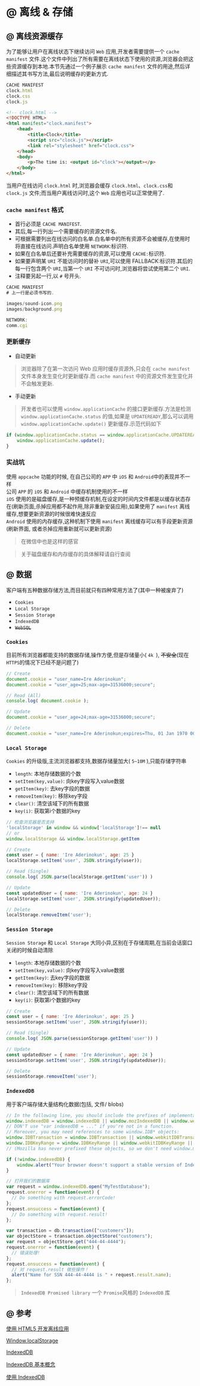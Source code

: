 # @ 离线 & 存储

## @ 离线资源缓存

为了能够让用户在离线状态下继续访问 `Web` 应用,开发者需要提供一个 `cache manifest` 文件.这个文件中列出了所有需要在离线状态下使用的资源,浏览器会把这些资源缓存到本地.本节先通过一个例子展示 `cache manifest` 文件的用途,然后详细描述其书写方法,最后说明缓存的更新方式.

```js
CACHE MANIFEST
clock.html
clock.css
clock.js
```

```html
<!-- clock.html -->
<!DOCTYPE HTML>
<html manifest="clock.manifest">
    <head>
        <title>Clock</title>
        <script src="clock.js"></script>
        <link rel="stylesheet" href="clock.css">
    </head>
    <body>
        <p>The time is: <output id="clock"></output></p>
    </body>
</html>
```

当用户在线访问 `clock.html` 时,浏览器会缓存 `clock.html`、`clock.css`和 `clock.js` 文件;而当用户离线访问时,这个 `Web` 应用也可以正常使用了.

### `cache manifest` 格式

- 首行必须是 `CACHE MANIFEST`.
- 其后,每一行列出一个需要缓存的资源文件名.
- 可根据需要列出在线访问的白名单.白名单中的所有资源不会被缓存,在使用时将直接在线访问.声明白名单使用 `NETWORK`:标识符.
- 如果在白名单后还要补充需要缓存的资源,可以使用 `CACHE:`标识符.
- 如果要声明某 `URI` 不能访问时的替补 `URI`,可以使用 FALLBACK:标识符.其后的每一行包含两个 `URI`,当第一个 `URI` 不可访问时,浏览器将尝试使用第二个 `URI`.
- 注释要另起一行,以 `#` 号开头.

```js
CACHE MANIFEST
# 上一行是必须书写的.

images/sound-icon.png
images/background.png

NETWORK:
comm.cgi
```

### 更新缓存

- 自动更新
> 浏览器除了在第一次访问 Web 应用时缓存资源外,只会在 `cache manifest` 文件本身发生变化时更新缓存.而 `cache manifest` 中的资源文件发生变化并不会触发更新.

- 手动更新
> 开发者也可以使用 `window.applicationCache` 的接口更新缓存.方法是检测 `window.applicationCache.status` 的值,如果是 `UPDATEREADY`,那么可以调用 `window.applicationCache.update()` 更新缓存.示范代码如下

```js
if (window.applicationCache.status == window.applicationCache.UPDATEREADY){
    window.applicationCache.update();
}
```

### 实战坑

使用 `appcache` 功能的时候, 在自己公司的 `APP` 中 `iOS` 和 `Android`中的表现并不一样   
公司 `APP` 的 `iOS` 和 `Android` 中缓存机制使用的不一样   
`iOS` 使用的是磁盘缓存,是一种预缓存机制,在设定的时间内文件都是以缓存状态存在(刷新页面,杀掉应用都不起作用,除非重新安装应用),如果使用了 `manifest` 离线缓存,想要更新资源的时候很难快速反应   
`Android` 使用的内存缓存,这种机制下使用  `manifest` 离线缓存可以有手段更新资源(刷新界面, 或者杀掉应用重新就可以更新资源)   
> 在微信中也是这样的感官

> 关于磁盘缓存和内存缓存的具体解释请自行查阅

## @ 数据

客户端有五种数据存储方法,而目前就只有四种常用方法了(其中一种被废弃了)

- `Cookies`
- `Local Storage`
- `Session Storage`
- `IndexedDB`
- ~~`WebSQL`~~

### `Cookies`

目前所有浏览器都能支持的数据存储,操作方便,但是存储量小( `4k `), ~~不安全~~(现在 `HTTPS`的情况下已经不是问题了)

```javascript
// Create
document.cookie = "user_name=Ire Aderinokun";  
document.cookie = "user_age=25;max-age=31536000;secure";

// Read (All)
console.log( document.cookie );

// Update
document.cookie = "user_age=24;max-age=31536000;secure";

// Delete
document.cookie = "user_name=Ire Aderinokun;expires=Thu, 01 Jan 1970 00:00:01 GMT";  
```

### `Local Storage`

`Cookies` 的升级版,主流浏览器都支持,数据存储量加大( `5~10M` ),只能存储字符串

- `length`: 本地存储数据的个数
- `setItem(key,value)`: 向key字段写入value数据
- `getItem(key)`: 去key字段的数据
- `removeItem(key)`: 移除key字段
- `clear()`: 清空该域下的所有数据
- `key(i)`: 获取第i个数据的key

```javascript
// 检查浏览器是否支持
'localStorage' in window && window['localStorage']!== null
// or
window.localStorage && window.localStorage.getItem

// Create
const user = { name: 'Ire Aderinokun', age: 25 }  
localStorage.setItem('user', JSON.stringify(user));

// Read (Single)
console.log( JSON.parse(localStorage.getItem('user')) )

// Update
const updatedUser = { name: 'Ire Aderinokun', age: 24 }  
localStorage.setItem('user', JSON.stringify(updatedUser));

// Delete
localStorage.removeItem('user');  
```

### `Session Storage`

`Session Storage` 和 `Local Storage` 大同小异,区别在于存储周期,在当前会话窗口关闭的时候自动清除

- `length`: 本地存储数据的个数
- `setItem(key,value)`: 向key字段写入value数据
- `getItem(key)`: 去key字段的数据
- `removeItem(key)`: 移除key字段
- `clear()`: 清空该域下的所有数据
- `key(i)`: 获取第i个数据的key

```javascript
// Create
const user = { name: 'Ire Aderinokun', age: 25 }  
sessionStorage.setItem('user', JSON.stringify(user));

// Read (Single)
console.log( JSON.parse(sessionStorage.getItem('user')) )

// Update
const updatedUser = { name: 'Ire Aderinokun', age: 24 }  
sessionStorage.setItem('user', JSON.stringify(updatedUser));

// Delete
sessionStorage.removeItem('user');  
```

### `IndexedDB`

用于客户端存储大量结构化数据(包括, 文件/ blobs)

```javascript
// In the following line, you should include the prefixes of implementations you want to test.
window.indexedDB = window.indexedDB || window.mozIndexedDB || window.webkitIndexedDB || window.msIndexedDB;
// DON'T use "var indexedDB = ..." if you're not in a function.
// Moreover, you may need references to some window.IDB* objects:
window.IDBTransaction = window.IDBTransaction || window.webkitIDBTransaction || window.msIDBTransaction;
window.IDBKeyRange = window.IDBKeyRange || window.webkitIDBKeyRange || window.msIDBKeyRange
// (Mozilla has never prefixed these objects, so we don't need window.mozIDB*)
```

```javascript
if (!window.indexedDB) {
    window.alert("Your browser doesn't support a stable version of IndexedDB. Such and such feature will not be available.")
}
```

```javascript
// 打开我们的数据库
var request = window.indexedDB.open("MyTestDatabase");
request.onerror = function(event) {
  // Do something with request.errorCode!
};
request.onsuccess = function(event) {
  // Do something with request.result!
};
```

```javascript
var transaction = db.transaction(["customers"]);
var objectStore = transaction.objectStore("customers");
var request = objectStore.get("444-44-4444");
request.onerror = function(event) {
  // 错误处理!
};
request.onsuccess = function(event) {
  // 对 request.result 做些操作！
  alert("Name for SSN 444-44-4444 is " + request.result.name);
};
```

> `IndexedDB Promised library` 一个 `Promise`风格的 `IndexedDB` 库

## @ 参考

<a href="https://www.ibm.com/developerworks/cn/web/1011_guozb_html5off/" target="_blank">使用 HTML5 开发离线应用</a>

<a href="https://developer.mozilla.org/zh-CN/docs/Web/API/Window/localStorage" target="_blank">Window.localStorage</a>

<a href="https://developer.mozilla.org/zh-CN/docs/Web/API/IndexedDB_API" target="_blank">IndexedDB</a>

<a href="https://developer.mozilla.org/zh-CN/docs/Web/API/IndexedDB_API/Basic_Concepts_Behind_IndexedDB" target="_blank">IndexedDB 基本概念</a>

<a href="https://developer.mozilla.org/zh-CN/docs/Web/API/IndexedDB_API/Using_IndexedDB" target="_blank">使用 IndexedDB</a>
